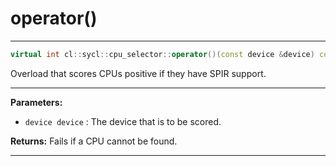 # operator()

---

```cpp
virtual int cl::sycl::cpu_selector::operator()(const device &device) const
```


Overload that scores CPUs positive if they have SPIR support. 


---
**Parameters:**

 - `device device`
: The device that is to be scored. 

**Returns:** Fails if a CPU cannot be found. 

---
